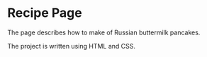 # Recipe Page

The page describes how to make of Russian buttermilk pancakes.

The project is written using HTML and CSS.
